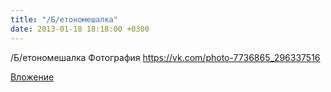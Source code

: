 ```yaml
---
title: "/Б/етономешалка"
date: 2013-01-18 18:18:00 +0300
---
```


/Б/етономешалка
Фотография
https://vk.com/photo-7736865_296337516

[Вложение](https://vk.com/photo-7736865_296337516)
